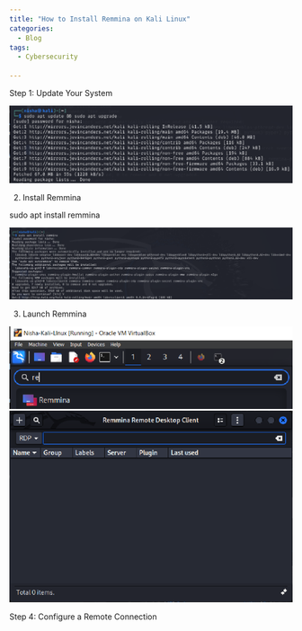 ```yaml
---
title: "How to Install Remmina on Kali Linux"
categories:
  - Blog
tags:
  - Cybersecurity

---
```




Step 1:  Update Your System

<img src="/assets/images/remmina1.PNG">



2.  Install Remmina

sudo apt install remmina

<img src="/assets/images/remmina2.PNG">

3. Launch Remmina

<img src="/assets/images/remmina3.PNG">

<img src="/assets/images/remmina4.PNG">

Step 4:  Configure a Remote Connection





